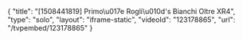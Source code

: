 {
    "title": "[1508441819] Primo\u017e Rogli\u010d's Bianchi Oltre XR4",
    "type": "solo",
    "layout": "iframe-static",
    "videoId": "123178865",
    "url": "\/tvpembed\/123178865"
}